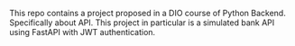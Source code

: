 This repo contains a project proposed in a DIO course of Python Backend. Specifically about API. This project in particular is a simulated bank API using FastAPI with JWT authentication. 
